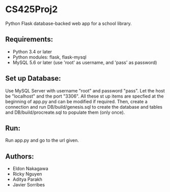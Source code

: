 # CS425Proj2
Python Flask database-backed web app for a school library.

## Requirements:
- Python 3.4 or later
- Python modules: flask, flask-mysql
- MySQL 5.6 or later (use 'root' as username, and 'pass' as password)

## Set up Database:
Use MySQL Server with username "root" and password "pass". Let the host be "localhost" and the port "3306". All these st up items are specfied at the beginning of app.py and can be modified if required.
Then, create a connection and run DB/build/genesis.sql to create the database and tables and DB/build/procreate.sql to populate them (only once).

## Run:
Run app.py and go to the url given.

## Authors:
- Eldon Nakagawa
- Ricky Nguyen
- Aditya Parakh
- Javier Sorribes
